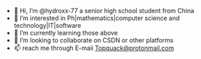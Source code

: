 - 👋 Hi, I’m @hydroxx-77 a senior high school student from China 
- 👀 I’m interested in Ph|mathematics|computer science and technology|IT|software
- 🌱 I’m currently learning those above
- 💞️ I’m looking to collaborate on CSDN or other platforms
- 📫 reach me through E-maii Topquack@protonmail.com

<!---
hydroxx-77/hydroxx-77 is a ✨ special ✨ repository because its `README.md` (this file) appears on your GitHub profile.
You can click the Preview link to take a look at your changes.
--->
